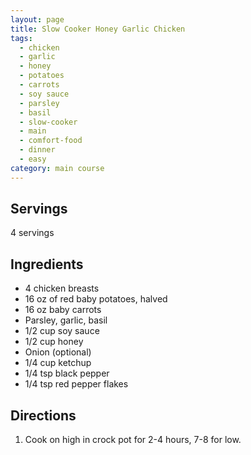 ```yaml
---
layout: page
title: Slow Cooker Honey Garlic Chicken
tags:
  - chicken
  - garlic
  - honey
  - potatoes
  - carrots
  - soy sauce
  - parsley
  - basil
  - slow-cooker
  - main
  - comfort-food
  - dinner
  - easy
category: main course
---
```


## Servings
4 servings

## Ingredients
* 4 chicken breasts
* 16 oz of red baby potatoes, halved
* 16 oz baby carrots
* Parsley, garlic, basil
* 1/2 cup soy sauce
* 1/2 cup honey
* Onion (optional)
* 1/4 cup ketchup
* 1/4 tsp black pepper
* 1/4 tsp red pepper flakes

## Directions
1. Cook on high in crock pot for 2-4 hours, 7-8 for low.
